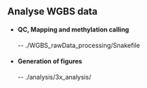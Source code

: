 ## Analyse WGBS data 

* #### QC, Mapping and methylation calling
    -- ./WGBS_rawData_processing/Snakefile

* #### Generation of figures
    -- ./analysis/3x_analysis/
    

